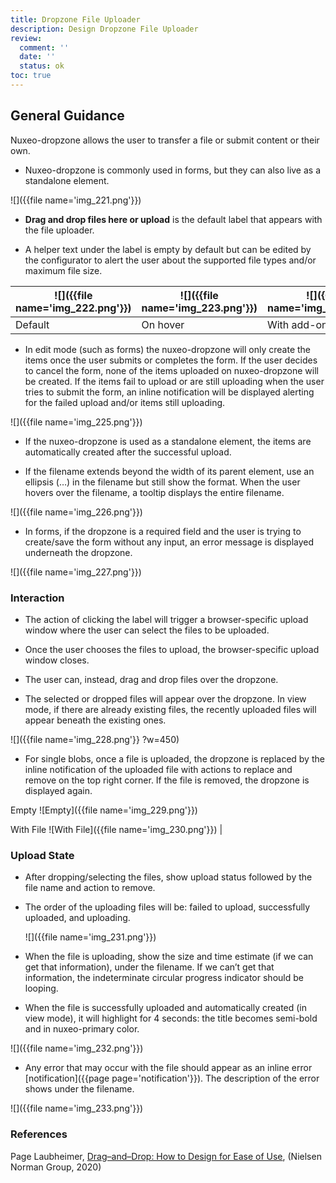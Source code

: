```yaml
---
title: Dropzone File Uploader
description: Design Dropzone File Uploader
review:
  comment: ''
  date: ''
  status: ok
toc: true
---
```


## General Guidance

Nuxeo-dropzone allows the user to transfer a file or submit content or their own.

- Nuxeo-dropzone is commonly used in forms, but they can also live as a standalone element.

![]({{file name='img_221.png'}})

- **Drag and drop files here or upload** is the default label that appears with the file uploader.

- A helper text under the label is empty by default but can be edited by the configurator to alert the user about the supported file types and/or maximum file size.

| ![]({{file name='img_222.png'}}) | ![]({{file name='img_223.png'}}) | ![]({{file name='img_224.png'}}) |
| -------------------------------- | -------------------------------- | -------------------------------- |
| Default                          | On hover                         | With add-ons                     |

- In edit mode (such as forms) the nuxeo-dropzone will only create the items once the user submits or completes the form. If the user decides to cancel the form, none of the items uploaded on nuxeo-dropzone will be created. If the items fail to upload or are still uploading when the user tries to submit the form, an inline notification will be displayed alerting for the failed upload and/or items still uploading.

![]({{file name='img_225.png'}})

- If the nuxeo-dropzone is used as a standalone element, the items are automatically created after the successful upload.

- If the filename extends beyond the width of its parent element, use an ellipsis (…) in the filename but still show the format. When the user hovers over the filename, a tooltip displays the entire filename.

![]({{file name='img_226.png'}})

- In forms, if the dropzone is a required field and the user is trying to create/save the form without any input, an error message is displayed underneath the dropzone.

![]({{file name='img_227.png'}})

### Interaction

- The action of clicking the label will trigger a browser-specific upload window where the user can select the files to be uploaded.

- Once the user chooses the files to upload, the browser-specific upload window closes.

- The user can, instead, drag and drop files over the dropzone.

- The selected or dropped files will appear over the dropzone. In view mode, if there are already existing files, the recently uploaded files will appear beneath the existing ones.

![]({{file name='img_228.png'}} ?w=450)

- For single blobs, once a file is uploaded, the dropzone is replaced by the inline notification of the uploaded file with actions to replace and remove on the top right corner. If the file is removed, the dropzone is displayed again.

Empty
![Empty]({{file name='img_229.png'}})

With File
![With File]({{file name='img_230.png'}}) |

### Upload State

- After dropping/selecting the files, show upload status followed by the file name and action to remove.

- The order of the uploading files will be: failed to upload, successfully uploaded, and uploading.

  ![]({{file name='img_231.png'}})

- When the file is uploading, show the size and time estimate (if we can get that information), under the filename. If we can’t get that information, the indeterminate circular progress indicator should be looping.

- When the file is successfully uploaded and automatically created (in view mode), it will highlight for 4 seconds: the title becomes semi-bold and in nuxeo-primary color.

![]({{file name='img_232.png'}})

- Any error that may occur with the file should appear as an inline error [notification]({{page page='notification'}}). The description of the error shows under the filename.

![]({{file name='img_233.png'}})

### References

Page Laubheimer, [Drag–and–Drop: How to Design for Ease of Use](https://www.nngroup.com/articles/drag-drop/), (Nielsen Norman Group, 2020)
